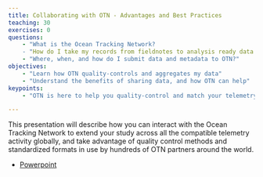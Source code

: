 ```yaml
---
title: Collaborating with OTN - Advantages and Best Practices
teaching: 30
exercises: 0
questions:
    - "What is the Ocean Tracking Network?
    - "How do I take my records from fieldnotes to analysis ready data sets?
    - "Where, when, and how do I submit data and metadata to OTN?"
objectives:
    - "Learn how OTN quality-controls and aggregates my data"
    - "Understand the benefits of sharing data, and how OTN can help"
keypoints:
    - "OTN is here to help you quality-control and match your telemetry data with all the other projects across their global network"

---
```


This presentation will describe how you can interact with the Ocean Tracking Network to extend your study across all the compatible telemetry activity globally, and take advantage of quality control methods and standardized formats in use by hundreds of OTN partners around the world.

- [Powerpoint](/Resources/DFO_best_practices_2020_03.pptx)
